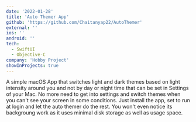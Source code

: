 ```yaml
---
date: '2022-01-28'
title: 'Auto Themer App'
github: 'https://github.com/Chaitanyap22/AutoThemer'
external: ''
ios: ''
android: ''
tech:
  - SwiftUI
  - Objective-C
company: 'Hobby Project'
showInProjects: true
---
```


A simple macOS App that switches light and dark themes based on light intensity around you and not by day or night time that can be set in Settings of your Mac. No more need to get into settings and switch themes when you can't see your screen in some conditions. Just install the app, set to run at login and let the auto themer do the rest. You won't even notice its backgroung work as it uses minimal disk storage as well as usage space.